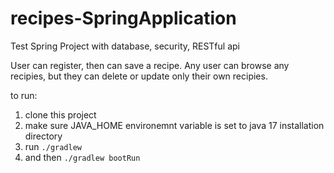 # recipes-SpringApplication
Test Spring Project with database, security, RESTful api

User can register, then can save a recipe. Any user can browse any recipies, but they can delete or update only their own recipies.

to run:
1) clone this project
2) make sure JAVA_HOME environemnt variable is set to java 17 installation directory
3) run `./gradlew`
4) and then `./gradlew bootRun`